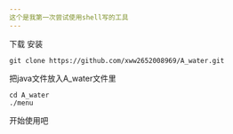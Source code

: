 ```yaml
---
这个是我第一次尝试使用shell写的工具 
---
```

下载 安装
```
git clone https://github.com/xww2652008969/A_water.git
```
把java文件放入A_water文件里
```
cd A_water
./menu
```
开始使用吧